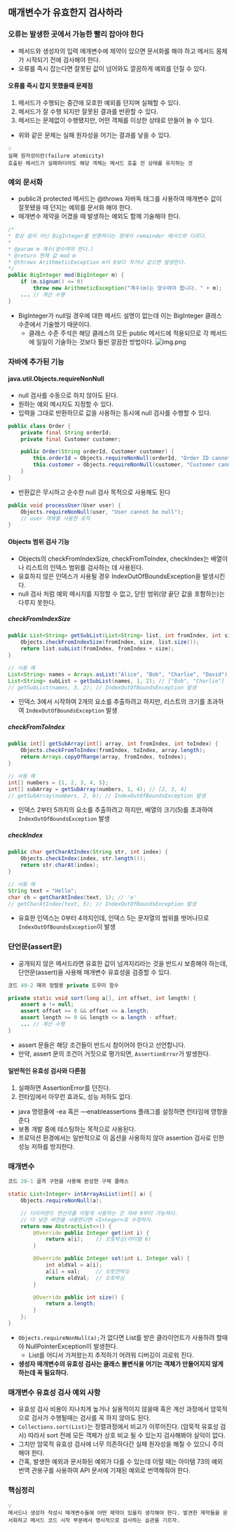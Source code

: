 ## 매개변수가 유효한지 검사하라

### 오류는 발생한 곳에서 가능한 빨리 잡아야 한다

- 메서드와 생성자의 입력 매개변수에 제약이 있으면 문서화를 해야 하고 메서드 몸체가 시작되기 전에 검사해야 한다.
- 오류를 즉시 잡는다면 잘못된 값이 넘어와도 깔끔하게 예외를 던질 수 있다.

#### 오류를 즉시 잡지 못했을때 문제점

1. 메서드가 수행되는 중간에 모호한 예외를 던지며 실패할 수 있다.
2. 메서드가 잘 수행 되지만 잘못된 결과를 반환할 수 있다.
3. 메서드는 문제없이 수행됐지만, 어떤 객체를 이상한 상태로 만들어 놀 수 있다.
- 위와 같은 문제는 실패 원자성을 어기는 결과를 낳을 수 있다.

```
💡
실패 원자성이란(failure atomicity)
호출된 메서드가 실패하더라도 해당 객체는 메서드 호출 전 상태를 유지하는 것
```

### 예외 문서화

- public과 protected 메서드는 @throws 자바독 태그를 사용하여 매개변수 값이 잘못됐을 때 던지는 예외를 문서화 해야 한다.
- 매개변수 제약을 어겼을 때 발생하는 예외도 함께 기술해야 한다.

```java
/*
* 항상 음이 아닌 BigInteger를 반환하다는 점에서 remainder 메서드와 다르다.
*
* @param m 계수(양수여야 한다.)
* @return 현재 값 mod m
* @throws ArithmeticException m이 0보다 작거나 같으면 발생한다.
*/
public BigInteger mod(BigInteger m) {
    if (m.signum() <= 0)
        throw new ArithmeticException("계수(m)는 양수여야 합니다. " + m);
    ... // 계산 수행
}
```

- BigInteger가 null일 경우에 대한 메서드 설명이 없는데 이는 BigInteger 클래스 수준에서 기술했기 때문이다.
    - 클래스 수준 주석은 해당 클래스의 모든 public 메서드에 적용되므로 각 메서드에 일일이 기술하는 것보다 훨씬 깔끔한 방법이다.
![img.png](biginteger.png)

### 자바에 추가된 기능

#### java.util.Objects.requireNonNull

- null 검사를 수동으로 하지 않아도 된다.
- 원하는 예외 메시지도 지정할 수 있다.
- 입력을 그대로 반환하므로 값을 사용하는 동시에 null 검사를 수행할 수 있다.

```java
public class Order {
    private final String orderId;
    private final Customer customer;

    public Order(String orderId, Customer customer) {
        this.orderId = Objects.requireNonNull(orderId, "Order ID cannot be null");
        this.customer = Objects.requireNonNull(customer, "Customer cannot be null");
    }
}
```

- 반환값은 무시하고 순수한 null 검사 목적으로 사용해도 된다

```java
public void processUser(User user) {
    Objects.requireNonNull(user, "User cannot be null");
    // user 객체를 사용한 로직
}
```

#### Objects 범위 검사 기능

- Objects의 checkFromIndexSize, checkFromToIndex, checkIndex는 배열이나 리스트의 인덱스 범위를 검사하는 데 사용된다.
- 유효하지 않은 인덱스가 사용될 경우 IndexOutOfBoundsException을 발생시킨다.
- null 검사 처럼 예외 메시지를 지정할 수 없고, 닫힌 범위(양 끝단 값을 포함하는)는 다루지 못한다.

##### checkFromIndexSize

```java
public List<String> getSubList(List<String> list, int fromIndex, int size) {
    Objects.checkFromIndexSize(fromIndex, size, list.size());
    return list.subList(fromIndex, fromIndex + size);
}

// 사용 예
List<String> names = Arrays.asList("Alice", "Bob", "Charlie", "David");
List<String> subList = getSubList(names, 1, 2); // ["Bob", "Charlie"]
// getSubList(names, 3, 2); // IndexOutOfBoundsException 발생
```

- 인덱스 3에서 시작하여 2개의 요소를 추출하려고 하지만, 리스트의 크기를 초과하여 `IndexOutOfBoundsException` 발생

##### checkFromToIndex

```java
public int[] getSubArray(int[] array, int fromIndex, int toIndex) {
    Objects.checkFromToIndex(fromIndex, toIndex, array.length);
    return Arrays.copyOfRange(array, fromIndex, toIndex);
}

// 사용 예
int[] numbers = {1, 2, 3, 4, 5};
int[] subArray = getSubArray(numbers, 1, 4); // [2, 3, 4]
// getSubArray(numbers, 2, 6); // IndexOutOfBoundsException 발생
```

- 인덱스 2부터 5까지의 요소를 추출하려고 하지만, 배열의 크기(5)를 초과하여 `IndexOutOfBoundsException` 발생

##### checkIndex

```java
public char getCharAtIndex(String str, int index) {
    Objects.checkIndex(index, str.length());
    return str.charAt(index);
}

// 사용 예
String text = "Hello";
char ch = getCharAtIndex(text, 1); // 'e'
// getCharAtIndex(text, 5); // IndexOutOfBoundsException 발생
```

- 유효한 인덱스는 0부터 4까지인데, 인덱스 5는 문자열의 범위를 벗어나므로 `IndexOutOfBoundsException`이 발생

### 단언문(assert문)

- 공개되지 않은 메서드라면 유효한 값이 넘겨지리라는 것을 반드시 보증해야 하는데, 단언문(assert)을 사용해 매개변수 유효성을 검증할 수 있다.

```java
코드 49-2 재귀 정렬용 private 도우미 함수

private static void sort(long a[], int offset, int length) {
    assert a != null;
    assert offset >= 0 && offset <= a.length;
    assert length >= 0 && length <= a.length - offset;
    ... // 계산 수행
}
```

- assert 문들은 해당 조건들이 반드시 참이어야 한다고 선언합니다.
- 만약, assert 문의 조건이 거짓으로 평가되면, `AssertionError`가 발생한다.

#### 일반적인 유효성 검사와 다른점

1. 실패하면 AssertionError를 던진다.
2. 런타임에서 아무런 효과도, 성능 저하도 없다.
- java 명령줄에 -ea 혹은 —enableassertions 플래그를 설정하면 런타임에 영향을 준다
- 보통 개발 중에 테스팅하는 목적으로 사용된다.
- 프로덕션 환경에서는 일반적으로 이 옵션을 사용하지 않아 assertion 검사로 인한 성능 저하를 방지한다.

### 매개변수

```java
코드 20-1 골격 구현을 사용해 완성한 구체 클래스

static List<Integer> intArrayAsList(int[] a) {
    Objects.requireNonNull(a);

    // 다이아몬드 연산자를 이렇게 사용하는 건 자바 9부터 가능하다.
    // 더 낮은 버전을 사용한다면 <Integer>로 수정하자.
    return new AbstractList<>() {
        @Override public Integer get(int i) {
            return a[i];    // 오토박싱(아이템 6)
        }

        @Override public Integer set(int i, Integer val) {
            int oldVal = a[i];
            a[i] = val;     // 오토언박싱
            return oldVal;  // 오토박싱
        }

        @Override public int size() {
            return a.length;
        }
    };
}
```

- `Objects.requireNonNull(a);`가 없다면 List를 받은 클라이언트가 사용하려 할때야 NullPointerException이 발생한다.
    - List를 어디서 가져왔는지 추적하기 어려워 디버깅이 괴로워 진다.
- **생성자 매개변수의 유효성 검사는 클래스 불변식을 어기는 객체가 만들어지지 않게 하는데 꼭 필요하다.**

### 매개변수 유효성 검사 예외 사항

- 유효성 검사 비용이 지나치게 높거나 실용적이지 않을때 혹은 계산 과정에서 암묵적으로 검사가 수행될때는 검사를 꼭 하지 않아도 된다.
- `Collections.sort(List)`는 정렬과정에서 비교가 이루어진다. (암묵적 유효성 검사) 따라서 sort 전에 모든 객체가 상호 비교 될 수 있는지 검사해봐야 실익이 없다.
- 그치만 암묵적 유효성 검사에 너무 의존하다간 실패 원자성을 해칠 수 있으니 주의해야 한다.
- 간혹, 발생한 예외과 문서화된 예외가 다를 수 있는데 이럴 때는 아이템 73의 예외 번역 관용구를 사용하여 API 문서에 기재된 예외로 번역해줘야 한다.

### 핵심정리

```
💡
메서드나 생성자 작성시 매개변수들에 어떤 제약이 있을지 생각해야 한다. 발견한 제약들을 문서화하고 메서드 코드 시작 부분에서 명시적으로 검사하는 습관을 기르자.
```